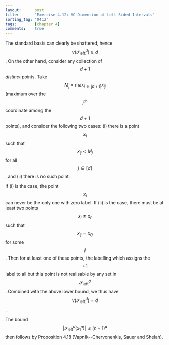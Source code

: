 ```yaml
---
layout:      post
title:       "Exercise 4.12: VC Dimension of Left-Sided Intervals"
sorting_tag: "0412"
tags:        [chapter 4]
comments:    true
---
```


The standard basis can clearly be shattered, hence
$$\nu(\mathcal{S}_\text{left}^d) \geq d$$. On the other hand, consider any
collection of $$d + 1$$ _distinct_ points. Take
$$M_j = \max_{i \in [d + 1]} x_{i j}$$ (maximum over the $$j^\text{th}$$
coordinate among the $$d+1$$ points), and consider the following two cases:
(i) there is a point $$x_i$$ such that $$x_{ij} < M_j$$ for all $$j \in [d]$$,
and (ii) there is no such point.

If (i) is the case, the point $$x_i$$ can never be the only one with zero label.
If (ii) is the case, there must be at least two points $$x_{i} \neq x_{i'}$$
such that $$x_{ij} = x_{i'j}$$ for some $$j$$. Then for at least one of these
points, the labelling which assigns the $$+1$$ label to all but this point
is not realisable by any set in $$\mathcal{S}_\text{left}^d$$. Combined with the
above lower bound, we thus have $$\nu(\mathcal{S}_\text{left}^d) = d$$.

The bound $$|\mathcal{S}_\text{left}^d (x_1^n)| \leq (n + 1)^d$$
then follows by Proposition 4.18 (Vapnik--Chervonenkis, Sauer and Shelah).
